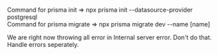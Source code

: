 Command for prisma init => npx prisma init --datasource-provider postgresql  
Command for prisma migrate => npx prisma migrate dev --name [name]

We are right now throwing all error in Internal server error. Don't do that. Handle errors seperately.
